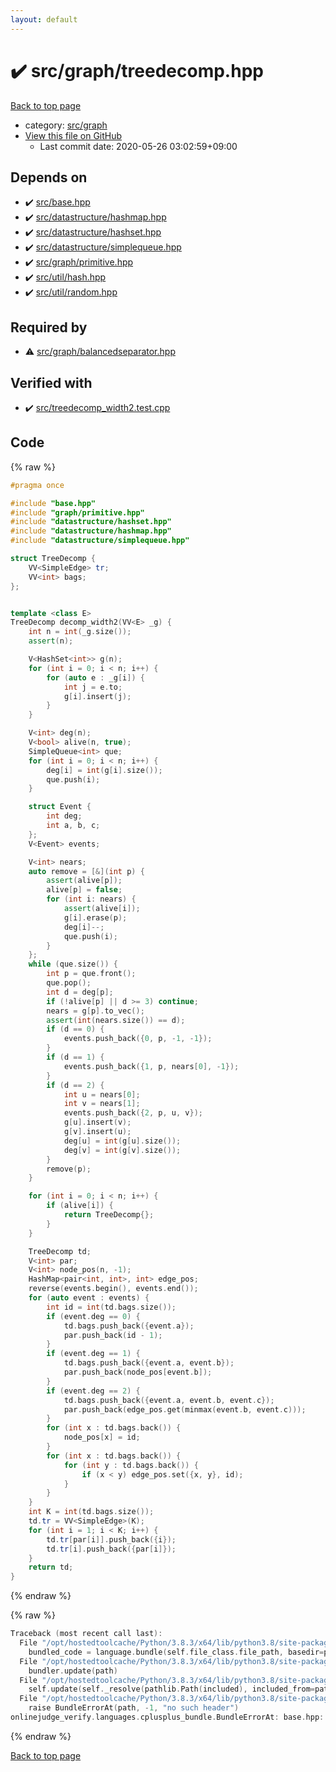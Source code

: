 ```yaml
---
layout: default
---
```


<!-- mathjax config similar to math.stackexchange -->
<script type="text/javascript" async
  src="https://cdnjs.cloudflare.com/ajax/libs/mathjax/2.7.5/MathJax.js?config=TeX-MML-AM_CHTML">
</script>
<script type="text/x-mathjax-config">
  MathJax.Hub.Config({
    TeX: { equationNumbers: { autoNumber: "AMS" }},
    tex2jax: {
      inlineMath: [ ['$','$'] ],
      processEscapes: true
    },
    "HTML-CSS": { matchFontHeight: false },
    displayAlign: "left",
    displayIndent: "2em"
  });
</script>

<script type="text/javascript" src="https://cdnjs.cloudflare.com/ajax/libs/jquery/3.4.1/jquery.min.js"></script>
<script src="https://cdn.jsdelivr.net/npm/jquery-balloon-js@1.1.2/jquery.balloon.min.js" integrity="sha256-ZEYs9VrgAeNuPvs15E39OsyOJaIkXEEt10fzxJ20+2I=" crossorigin="anonymous"></script>
<script type="text/javascript" src="../../../assets/js/copy-button.js"></script>
<link rel="stylesheet" href="../../../assets/css/copy-button.css" />


# :heavy_check_mark: src/graph/treedecomp.hpp

<a href="../../../index.html">Back to top page</a>

* category: <a href="../../../index.html#5442c8f317d712204bf06ed26672e17c">src/graph</a>
* <a href="{{ site.github.repository_url }}/blob/master/src/graph/treedecomp.hpp">View this file on GitHub</a>
    - Last commit date: 2020-05-26 03:02:59+09:00




## Depends on

* :heavy_check_mark: <a href="../base.hpp.html">src/base.hpp</a>
* :heavy_check_mark: <a href="../datastructure/hashmap.hpp.html">src/datastructure/hashmap.hpp</a>
* :heavy_check_mark: <a href="../datastructure/hashset.hpp.html">src/datastructure/hashset.hpp</a>
* :heavy_check_mark: <a href="../datastructure/simplequeue.hpp.html">src/datastructure/simplequeue.hpp</a>
* :heavy_check_mark: <a href="primitive.hpp.html">src/graph/primitive.hpp</a>
* :heavy_check_mark: <a href="../util/hash.hpp.html">src/util/hash.hpp</a>
* :heavy_check_mark: <a href="../util/random.hpp.html">src/util/random.hpp</a>


## Required by

* :warning: <a href="balancedseparator.hpp.html">src/graph/balancedseparator.hpp</a>


## Verified with

* :heavy_check_mark: <a href="../../../verify/src/treedecomp_width2.test.cpp.html">src/treedecomp_width2.test.cpp</a>


## Code

<a id="unbundled"></a>
{% raw %}
```cpp
#pragma once

#include "base.hpp"
#include "graph/primitive.hpp"
#include "datastructure/hashset.hpp"
#include "datastructure/hashmap.hpp"
#include "datastructure/simplequeue.hpp"

struct TreeDecomp {
    VV<SimpleEdge> tr;
    VV<int> bags;
};


template <class E>
TreeDecomp decomp_width2(VV<E> _g) {
    int n = int(_g.size());
    assert(n);

    V<HashSet<int>> g(n);
    for (int i = 0; i < n; i++) {
        for (auto e : _g[i]) {
            int j = e.to;
            g[i].insert(j);
        }
    }

    V<int> deg(n);
    V<bool> alive(n, true);
    SimpleQueue<int> que;
    for (int i = 0; i < n; i++) {
        deg[i] = int(g[i].size());
        que.push(i);
    }

    struct Event {
        int deg;
        int a, b, c;
    };
    V<Event> events;

    V<int> nears;
    auto remove = [&](int p) {
        assert(alive[p]);
        alive[p] = false;
        for (int i: nears) {
            assert(alive[i]);
            g[i].erase(p);
            deg[i]--;
            que.push(i);
        }
    };
    while (que.size()) {
        int p = que.front();
        que.pop();
        int d = deg[p];
        if (!alive[p] || d >= 3) continue;
        nears = g[p].to_vec();
        assert(int(nears.size()) == d);
        if (d == 0) {
            events.push_back({0, p, -1, -1});
        }
        if (d == 1) {
            events.push_back({1, p, nears[0], -1});
        }
        if (d == 2) {
            int u = nears[0];
            int v = nears[1];
            events.push_back({2, p, u, v});
            g[u].insert(v);
            g[v].insert(u);
            deg[u] = int(g[u].size());
            deg[v] = int(g[v].size());
        }
        remove(p);
    }

    for (int i = 0; i < n; i++) {
        if (alive[i]) {
            return TreeDecomp{};
        }
    }

    TreeDecomp td;
    V<int> par;
    V<int> node_pos(n, -1);
    HashMap<pair<int, int>, int> edge_pos;
    reverse(events.begin(), events.end());
    for (auto event : events) {
        int id = int(td.bags.size());
        if (event.deg == 0) {
            td.bags.push_back({event.a});
            par.push_back(id - 1);
        }
        if (event.deg == 1) {
            td.bags.push_back({event.a, event.b});
            par.push_back(node_pos[event.b]);
        }
        if (event.deg == 2) {
            td.bags.push_back({event.a, event.b, event.c});
            par.push_back(edge_pos.get(minmax(event.b, event.c)));
        }
        for (int x : td.bags.back()) {
            node_pos[x] = id;
        }
        for (int x : td.bags.back()) {
            for (int y : td.bags.back()) {
                if (x < y) edge_pos.set({x, y}, id);
            }
        }
    }
    int K = int(td.bags.size());
    td.tr = VV<SimpleEdge>(K);
    for (int i = 1; i < K; i++) {
        td.tr[par[i]].push_back({i});
        td.tr[i].push_back({par[i]});
    }
    return td;
}

```
{% endraw %}

<a id="bundled"></a>
{% raw %}
```cpp
Traceback (most recent call last):
  File "/opt/hostedtoolcache/Python/3.8.3/x64/lib/python3.8/site-packages/onlinejudge_verify/docs.py", line 349, in write_contents
    bundled_code = language.bundle(self.file_class.file_path, basedir=pathlib.Path.cwd())
  File "/opt/hostedtoolcache/Python/3.8.3/x64/lib/python3.8/site-packages/onlinejudge_verify/languages/cplusplus.py", line 185, in bundle
    bundler.update(path)
  File "/opt/hostedtoolcache/Python/3.8.3/x64/lib/python3.8/site-packages/onlinejudge_verify/languages/cplusplus_bundle.py", line 307, in update
    self.update(self._resolve(pathlib.Path(included), included_from=path))
  File "/opt/hostedtoolcache/Python/3.8.3/x64/lib/python3.8/site-packages/onlinejudge_verify/languages/cplusplus_bundle.py", line 187, in _resolve
    raise BundleErrorAt(path, -1, "no such header")
onlinejudge_verify.languages.cplusplus_bundle.BundleErrorAt: base.hpp: line -1: no such header

```
{% endraw %}

<a href="../../../index.html">Back to top page</a>

